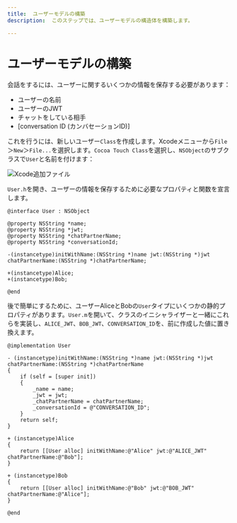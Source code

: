 ```yaml
---
title:  ユーザーモデルの構築
description:  このステップでは、ユーザーモデルの構造体を構築します。

---
```


ユーザーモデルの構築
==========

会話をするには、ユーザーに関するいくつかの情報を保存する必要があります：

* ユーザーの名前
* ユーザーのJWT
* チャットをしている相手
* [conversation ID (カンバセーションID)]

これを行うには、新しいユーザー`Class`を作成します。Xcodeメニューから`File`＞`New`＞`File...`を選択します。`Cocoa Touch Class`を選択し、`NSObject`のサブクラスで`User`と名前を付けます：

![Xcode追加ファイル](/images/client-sdk/ios-messaging/userclass.png)

`User.h`を開き、ユーザーの情報を保存するために必要なプロパティと関数を宣言します。

```objective_c
@interface User : NSObject

@property NSString *name;
@property NSString *jwt;
@property NSString *chatPartnerName;
@property NSString *conversationId;

-(instancetype)initWithName:(NSString *)name jwt:(NSString *)jwt chatPartnerName:(NSString *)chatPartnerName;

+(instancetype)Alice;
+(instancetype)Bob;

@end
```

後で簡単にするために、ユーザーAliceとBobの`User`タイプにいくつかの静的プロパティがあります。`User.m`を開いて、クラスのイニシャライザーと一緒にこれらを実装し、`ALICE_JWT`、`BOB_JWT`、`CONVERSATION_ID`を、前に作成した値に置き換えます。

```objective_c
@implementation User

- (instancetype)initWithName:(NSString *)name jwt:(NSString *)jwt chatPartnerName:(NSString *)chatPartnerName
{
    if (self = [super init])
    {
        _name = name;
        _jwt = jwt;
        _chatPartnerName = chatPartnerName;
        _conversationId = @"CONVERSATION_ID";
    }
    return self;
}

+ (instancetype)Alice
{
    return [[User alloc] initWithName:@"Alice" jwt:@"ALICE_JWT" chatPartnerName:@"Bob"];
}

+ (instancetype)Bob
{
    return [[User alloc] initWithName:@"Bob" jwt:@"BOB_JWT" chatPartnerName:@"Alice"];
}

@end
```

